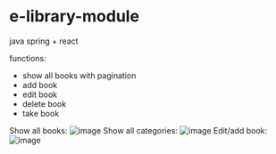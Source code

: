 # e-library-module
java spring + react

functions:
- show all books with pagination
- add book
- edit book
- delete book
- take book

Show all books:
![image](https://user-images.githubusercontent.com/42002981/113031785-67a2b780-918f-11eb-95d2-8b003a676939.png)
Show all categories:
![image](https://user-images.githubusercontent.com/42002981/113031816-6ffaf280-918f-11eb-9db0-c1359d59bbfa.png)
Edit/add book:
![image](https://user-images.githubusercontent.com/42002981/113031870-7f7a3b80-918f-11eb-9b5b-a57894d7d256.png)


